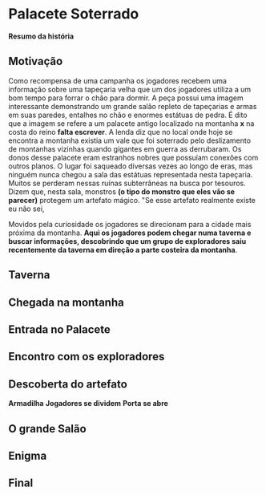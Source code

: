 # Palacete Soterrado

**Resumo da história**


Motivação
---
Como recompensa de uma campanha os jogadores recebem uma informação sobre uma tapeçaria velha que um dos jogadores utiliza a um bom tempo para forrar o chão para dormir.  A peça possui uma imagem interessante demonstrando um grande salão repleto de tapeçarias e armas em suas paredes, entalhes no chão e enormes estátuas de pedra.
É dito que a imagem se refere a um palacete antigo localizado na montanha **x** na costa do reino **falta escrever**. A lenda diz que no local onde hoje se encontra a montanha existia um vale que foi soterrado pelo deslizamento de montanhas vizinhas quando gigantes em guerra as derrubaram.
Os donos desse palacete eram estranhos nobres que possuíam conexões com outros planos. O lugar foi saqueado diversas vezes ao longo de eras, mas ninguém nunca chegou a sala das estátuas representada nesta tapeçaria.
Muitos se perderam nessas ruínas subterrâneas na busca por tesouros. 
Dizem que, nesta sala, monstros **(o tipo do monstro que eles vão se parecer)**  protegem um artefato mágico. 
"Se esse artefato realmente existe eu não sei, 

Movidos pela curiosidade os jogadores se direcionam para a cidade mais próxima da montanha.
**Aqui os jogadores podem chegar numa taverna e buscar informações, descobrindo que um grupo de exploradores saiu recentemente da taverna em direção a parte costeira da montanha**.

Taverna
---

Chegada na montanha
---
Entrada no Palacete
---

Encontro com os exploradores
---

Descoberta do artefato
---
**Armadilha**
**Jogadores se dividem**
**Porta se abre**

O grande Salão
---

Enigma
---

Final
---






<!--stackedit_data:
eyJoaXN0b3J5IjpbLTQ3NDcxMTQsMTc2NDc5MTkyMl19
-->